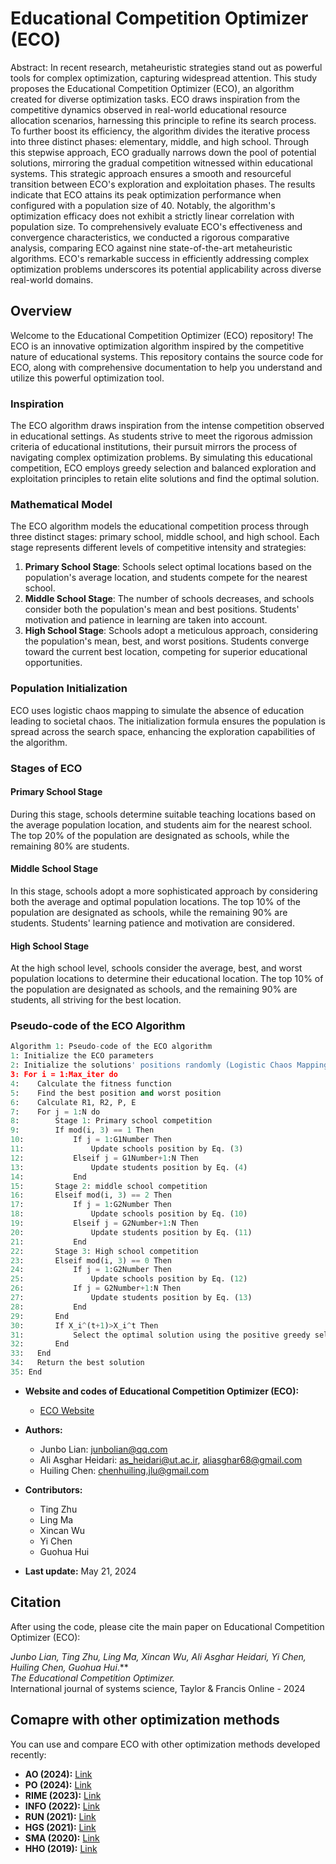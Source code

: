 # Educational Competition Optimizer (ECO)

Abstract: In recent research, metaheuristic strategies stand out as powerful tools for complex optimization, capturing widespread attention. This study proposes the Educational Competition Optimizer (ECO), an algorithm created for diverse optimization tasks. ECO draws inspiration from the competitive dynamics observed in real-world educational resource allocation scenarios, harnessing this principle to refine its search process. To further boost its efficiency, the algorithm divides the iterative process into three distinct phases: elementary, middle, and high school. Through this stepwise approach, ECO gradually narrows down the pool of potential solutions, mirroring the gradual competition witnessed within educational systems. This strategic approach ensures a smooth and resourceful transition between ECO's exploration and exploitation phases. The results indicate that ECO attains its peak optimization performance when configured with a population size of 40. Notably, the algorithm's optimization efficacy does not exhibit a strictly linear correlation with population size. To comprehensively evaluate ECO's effectiveness and convergence characteristics, we conducted a rigorous comparative analysis, comparing ECO against nine state-of-the-art metaheuristic algorithms. ECO's remarkable success in efficiently addressing complex optimization problems underscores its potential applicability across diverse real-world domains.

## Overview

Welcome to the Educational Competition Optimizer (ECO) repository! The ECO is an innovative optimization algorithm inspired by the competitive nature of educational systems. This repository contains the source code for ECO, along with comprehensive documentation to help you understand and utilize this powerful optimization tool.

### Inspiration

The ECO algorithm draws inspiration from the intense competition observed in educational settings. As students strive to meet the rigorous admission criteria of educational institutions, their pursuit mirrors the process of navigating complex optimization problems. By simulating this educational competition, ECO employs greedy selection and balanced exploration and exploitation principles to retain elite solutions and find the optimal solution.

### Mathematical Model

The ECO algorithm models the educational competition process through three distinct stages: primary school, middle school, and high school. Each stage represents different levels of competitive intensity and strategies:

1. **Primary School Stage**: Schools select optimal locations based on the population's average location, and students compete for the nearest school.
2. **Middle School Stage**: The number of schools decreases, and schools consider both the population's mean and best positions. Students' motivation and patience in learning are taken into account.
3. **High School Stage**: Schools adopt a meticulous approach, considering the population's mean, best, and worst positions. Students converge toward the current best location, competing for superior educational opportunities.

### Population Initialization

ECO uses logistic chaos mapping to simulate the absence of education leading to societal chaos. The initialization formula ensures the population is spread across the search space, enhancing the exploration capabilities of the algorithm.

### Stages of ECO

#### Primary School Stage

During this stage, schools determine suitable teaching locations based on the average population location, and students aim for the nearest school. The top 20% of the population are designated as schools, while the remaining 80% are students.

#### Middle School Stage

In this stage, schools adopt a more sophisticated approach by considering both the average and optimal population locations. The top 10% of the population are designated as schools, while the remaining 90% are students. Students' learning patience and motivation are considered.

#### High School Stage

At the high school level, schools consider the average, best, and worst population locations to determine their educational location. The top 10% of the population are designated as schools, and the remaining 90% are students, all striving for the best location.

### Pseudo-code of the ECO Algorithm

```python
Algorithm 1: Pseudo-code of the ECO algorithm
1: Initialize the ECO parameters
2: Initialize the solutions' positions randomly (Logistic Chaos Mapping)
3: For i = 1:Max_iter do
4:    Calculate the fitness function
5:    Find the best position and worst position
6:    Calculate R1, R2, P, E
7:    For j = 1:N do
8:        Stage 1: Primary school competition
9:        If mod(i, 3) == 1 Then
10:           If j = 1:G1Number Then
11:               Update schools position by Eq. (3)
12:           Elseif j = G1Number+1:N Then
13:               Update students position by Eq. (4)
14:           End
15:       Stage 2: middle school competition
16:       Elseif mod(i, 3) == 2 Then
17:           If j = 1:G2Number Then
18:               Update schools position by Eq. (10)
19:           Elseif j = G2Number+1:N Then
20:               Update students position by Eq. (11)
21:           End
22:       Stage 3: High school competition
23:       Elseif mod(i, 3) == 0 Then
24:           If j = 1:G2Number Then
25:               Update schools position by Eq. (12)
26:           If j = G2Number+1:N Then
27:               Update students position by Eq. (13)
28:           End
29:       End
30:       If X_i^(t+1)>X_i^t Then
31:           Select the optimal solution using the positive greedy selection mechanism
32:       End
33:   End
34:   Return the best solution
35: End
```

- **Website and codes of Educational Competition Optimizer (ECO):**
  - [ECO Website](http://www.aliasgharheidari.com/ECO.html)

- **Authors:**
  - Junbo Lian: [junbolian@qq.com](mailto:junbolian@qq.com)
  - Ali Asghar Heidari: [as_heidari@ut.ac.ir](mailto:as_heidari@ut.ac.ir), [aliasghar68@gmail.com](mailto:aliasghar68@gmail.com)
  - Huiling Chen: [chenhuiling.jlu@gmail.com](mailto:chenhuiling.jlu@gmail.com)

- **Contributors:**
  - Ting Zhu
  - Ling Ma
  - Xincan Wu
  - Yi Chen
  - Guohua Hui

- **Last update:** May 21, 2024

## Citation

After using the code, please cite the main paper on Educational Competition Optimizer (ECO):

**Junbo Lian, Ting Zhu, Ling Ma, Xincan Wu, Ali Asghar Heidari, Yi Chen, Huiling Chen*, Guohua Hui*.**  
*The Educational Competition Optimizer.*  
International journal of systems science, Taylor & Francis Online - 2024

## Comapre with other optimization methods

You can use and compare ECO with other optimization methods developed recently:

- **AO (2024):** [Link](http://www.aliasgharheidari.com/AO.html)
- **PO (2024):** [Link](http://www.aliasgharheidari.com/PO.html)
- **RIME (2023):** [Link](http://www.aliasgharheidari.com/RIME.html)
- **INFO (2022):** [Link](http://www.aliasgharheidari.com/INFO.html)
- **RUN (2021):** [Link](http://www.aliasgharheidari.com/RUN.html)
- **HGS (2021):** [Link](http://www.aliasgharheidari.com/HGS.html)
- **SMA (2020):** [Link](http://www.aliasgharheidari.com/SMA.html)
- **HHO (2019):** [Link](http://www.aliasgharheidari.com/HHO.html)
